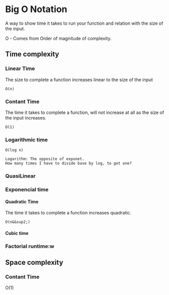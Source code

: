 # Big O Notation
A way to show time it takes to run your function and relation with the size of the input.

O - Comes from Order of magnitude of complexity.

## Time complexity

### Linear Time
The size to complete a function increases linear to the size of the input

```O(n)```

### Contant Time
The time it takes to complete a function, will not increase at all as the size of the input increases.

```O(1)```

### Logarithmic time

```O(log n) ```

```
Logarithm: The opposite of exponet. 
How many times I have to divide base by log, to get one?
```

### QuasiLinear

### Exponencial time

#### Quadratic Time
The time it takes to complete a function increases quadratic.

```O(n&&sup2;)```

#### Cubic time

### Factorial runtime:w


## Space complexity

### Contant Time
O(1)


